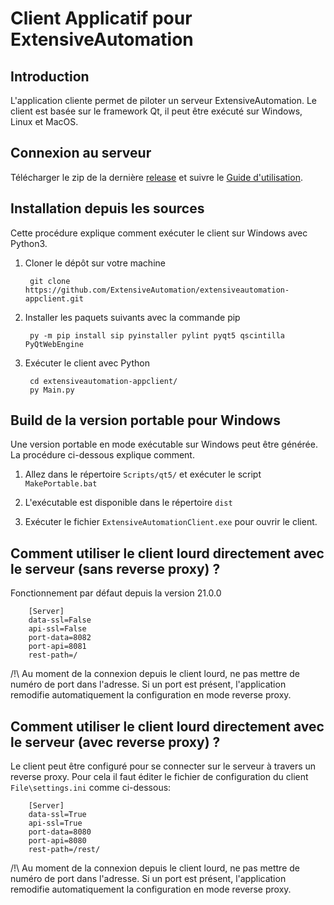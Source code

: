 Client Applicatif pour ExtensiveAutomation
======================================

Introduction
------------

L'application cliente permet de piloter un serveur ExtensiveAutomation.
Le client est basée sur le framework Qt, il peut être exécuté sur Windows, Linux et MacOS.

Connexion au serveur
------------------------

Télécharger le zip de la dernière [release](https://github.com/ExtensiveAutomation/extensiveautomation-appclient/releases)
et suivre le [Guide d'utilisation](https://extensiveautomation.readthedocs.io/fr/v21.4/user/getting_started.html#connexion-du-client-au-serveur).

Installation depuis les sources
------------------------

Cette procédure explique comment exécuter le client sur Windows avec Python3.

1. Cloner le dépôt sur votre machine

        git clone https://github.com/ExtensiveAutomation/extensiveautomation-appclient.git
   
2. Installer les paquets suivants avec la commande pip

        py -m pip install sip pyinstaller pylint pyqt5 qscintilla PyQtWebEngine

3. Exécuter le client avec Python

        cd extensiveautomation-appclient/
        py Main.py
        
Build de la version portable pour Windows
--------------------------------

Une version portable en mode exécutable sur Windows peut être générée. 
La procédure ci-dessous explique comment.

1. Allez dans le répertoire `Scripts/qt5/` et exécuter le script `MakePortable.bat`

2. L'exécutable est disponible dans le répertoire `dist`

3. Exécuter le fichier `ExtensiveAutomationClient.exe` pour ouvrir le client.



Comment utiliser le client lourd directement avec le serveur (sans reverse proxy) ?
--------------------------------------------------------------------

Fonctionnement par défaut depuis la version 21.0.0

        [Server]
        data-ssl=False
        api-ssl=False
        port-data=8082
        port-api=8081
        rest-path=/
        
/!\ Au moment de la connexion depuis le client lourd, ne pas mettre de numéro de port dans 
l'adresse. Si un port est présent, l'application remodifie automatiquement la configuration en mode reverse proxy.

Comment utiliser le client lourd directement avec le serveur (avec reverse proxy) ?
--------------------------------------------------------------------

Le client peut être configuré pour se connecter sur le serveur à travers un reverse proxy.
Pour cela il faut éditer le fichier de configuration du client `File\settings.ini` comme ci-dessous:

        [Server]
        data-ssl=True
        api-ssl=True
        port-data=8080
        port-api=8080
        rest-path=/rest/

/!\ Au moment de la connexion depuis le client lourd, ne pas mettre de numéro de port dans 
l'adresse. Si un port est présent, l'application remodifie automatiquement la configuration en mode reverse proxy.
